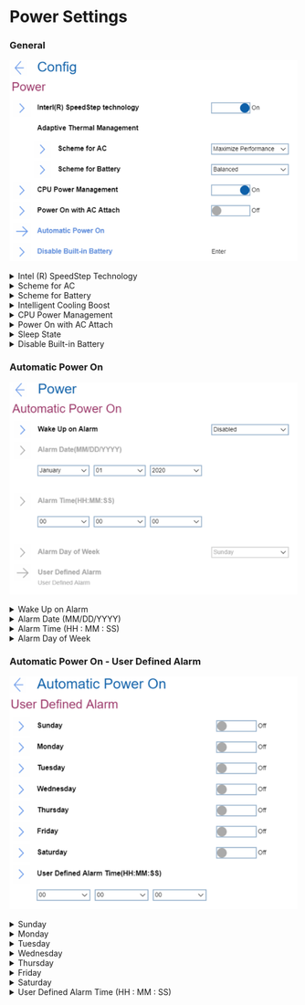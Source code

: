 # Power Settings #

### General ###

![](./img/power.png)

<details><summary>Intel (R) SpeedStep Technology</summary>

Whether to switch on Intel (R) SteedStep Technology at runtime

Possible options:

1.	**On** – Default.
2.	Off

| WMI Setting name | Values | Locked by SVP | AMD/Intel |
   |:---|:---|:---|:---|
| SpeedStep | Disable, Enable | No | Intel |

</details>

<details><summary>Scheme for AC</summary>

Select thermal management scheme.

Possible options:

1.	**Maximize Performance** - reduces CPU throttling. Default.
2.	Balanced - balanced sound, temperature, and performance.

?>  Each scheme affects fan sound, temperature, and performance.

| WMI Setting name | Values | Locked by SVP | AMD/Intel |
   |:---|:---|:---|:---|
| AdaptiveThermalManagementAC | MaximizePerformance, Balanced | No | Both |

</details>

<details><summary>Scheme for Battery</summary>

Select thermal management scheme.

Possible options:

1.	Maximize Performance - reduces CPU throttling.
2.	**Balanced** - balanced sound, temperature, and performance. Default.

?>  Each scheme affects fan sound, temperature, and performance.

| WMI Setting name | Values | Locked by SVP | AMD/Intel |
   |:---|:---|:---|:---|
| AdaptiveThermalManagementBattery | MaximizePerformance,  Balanced | No | Both |

</details>

<details><summary>Intelligent Cooling Boost</summary>

Whether to  improve power efficiency by limiting system power based on the selected OS application, when Intelligent Cooling is on.

!> This feature is Windows only.

?> For more details about Intelligent Cooling mode, please refer to Vantage or the user guide.

Options:

1.  **On** - Default.
2.  Off.

| WMI Setting name | Values | SVP or SMP Req'd | AMD/Intel |
|:---|:---|:---|:---|
| IntelligentCoolingBoost | Disable,Enable | yes | both |


</details>


<details><summary>CPU Power Management</summary>

Whether to shut down the microprocessor clock automatically when there are no system activities, for power saving. 

Possible options:

1.	**Automatic** - Default.
2.	Disabled

!>  Normally, it is not necessary to change this setting.

| WMI Setting name | Values | Locked by SVP | AMD/Intel |
   |:---|:---|:---|:---|
| CPUPowerManagement | Disable, Automatic | No | Both |

</details>

<details><summary>Power On with AC Attach</summary>

Whether to power on the system when AC is attached.

?> If the system is in hibernate state, the system resumes upon AC connect.

Possible options:

1.	Enabled
2.	**Disabled** - Default.

| WMI Setting name | Values | Locked by SVP | AMD/Intel |
   |:---|:---|:---|:---|
| OnByAcAttach | Disable, Enable | No | Both |

</details>

<details><summary>Sleep State</summary>

Optimized Sleep States.

!> Sleep State for Windows® and versions of Linux are compatible with Suspend-to-Idle.

!> Optimized Sleep State for S3 are not compatible with Suspend-to-Idle.

!> Windows® must be used with Windows setting only.

Options:

1.  **Windows and Linux** - Default.
2.  Linux S3

| WMI Setting name | Values | SVP or SMP Req'd | AMD/Intel |
|:---|:---|:---|:---|
| SleepState | Linux, Windows, Windows10 | yes | both |


</details>


<details><summary>Disable Built-in Battery</summary>

Option to temporarily disable battery for servicing the system. <br>

This option requests additional confirmation. <br>

After selecting this item, the system will be automatically powered off, then ready to be serviced.

?>  The battery will be automatically enabled when the AC adapter is reconnected.


</details>

### Automatic Power On ###

![](./img/autopoweron.png)

<details><summary>Wake Up on Alarm</summary>

One of 5 possible options for defining when the system shall turn on automatically:

1.	**Disabled** - the system will not turn on automatically. Default.
2.	Single Event - the system will turn on one-time on the specified day and time.
3.	Daily Event - the system will turn on every day at the specified time.
4.	Weekly Event - the system will turn on every week on the specified day and time.
5.	User Defined - this option enables ‘User Defined Alarm’ group of settings.

?>  Wake up will only occur on AC power.  Values for the ‘Wake Up on Alarm’ group of settings can be overwritten by the operating system.

| WMI Setting name | Values | Locked by SVP | AMD/Intel |
   |:---|:---|:---|:---|
| WakeUponAlarm | Disable, UserDefined, WeeklyEvent, <br>DailyEvent, SingleEvent | Yes | Both |

</details>

<details><summary>Alarm Date (MM/DD/YYYY)</summary>

Field to select the exact day for the system to turn on. Active only when ‘Wake Up on Alarm’ has value ‘Single Event’.
Possible options:

1.	**N/A** – Default.
2.	MM/DD/YYYY:<br>
    a. MM – Months: January to December <br>
    b. DD – Date: 1 ~ 31 <br>
    c. YYYY – Year: 1980 ~ 2099 <br>

| WMI Setting name | Values | Locked by SVP | AMD/Intel |
   |:---|:---|:---|:---|
| AlarmDate | MM/DD/YYYY | Yes | Both |

</details>

<details><summary>Alarm Time (HH : MM : SS)</summary>

Field to select the exact time for the system to turn on. Active when ‘Wake Up on Alarm’ has one of the values:

* Single Event
* Daily Event
* Weekly Event

Possible options:

1.	**N/A** – Default
2.	HH : MM : SS<br>
    a. HH - Hour:  00 ~ 23<br>
    b. MM - Minute:  00 ~ 59<br>
    c. SS - Second:  00 ~ 59<br>

| WMI Setting name | Values | Locked by SVP | AMD/Intel |
   |:---|:---|:---|:---|
| AlarmTime | HH/MM/SS | Yes | Both |

</details>

<details><summary>Alarm Day of Week</summary>

Field to select the exact day for the system to turn on. Active only when ‘Wake Up on Alarm’ has value ‘Weekly Event’.
Possible options:

1.	**N/A** – Default
2.	Sunday
3.	Monday
4.	Tuesday
5.	Wednesday
6.	Thursday
7.	Friday
8.	Saturday

| WMI Setting name | Values | Locked by SVP | AMD/Intel |
   |:---|:---|:---|:---|
| AlarmDayofWeek | Sunday, Monday, Tuesday, <br>Wednesday, Thursday, Friday, Saturday | Yes | Both |

</details>

### Automatic Power On - User Defined Alarm ###

![](./img/autopoweronuserdefined.png)

<details><summary>Sunday</summary>

One of 2 states to select:

1.	**Off** - the system will not turn on automatically on this day. Default.
2.	On – the system will turn on automatically on this day.

| WMI Setting name | Values | Locked by SVP | AMD/Intel |
   |:---|:---|:---|:---|
| UserDefinedAlarmSunday | Disable, Enable | Yes | Both |

</details>

<details><summary>Monday</summary>

One of 2 states to select:

1.	**Off** - the system will not turn on automatically on this day. Default.
2.	On – the system will turn on automatically on this day.

| WMI Setting name | Values | Locked by SVP | AMD/Intel |
   |:---|:---|:---|:---|
| UserDefinedAlarmMonday | Disable, Enable | Yes | Both |

</details>

<details><summary>Tuesday</summary>

One of 2 states to select:

1.	**Off** - the system will not turn on automatically on this day. Default.
2.	On – the system will turn on automatically on this day.

| WMI Setting name | Values | Locked by SVP | AMD/Intel |
   |:---|:---|:---|:---|
| UserDefinedAlarmTuesday | Disable, Enable | Yes | Both |

</details>

<details><summary>Wednesday</summary>

One of 2 states to select:

1.	**Off** - the system will not turn on automatically on this day. Default.
2.	On – the system will turn on automatically on this day.

| WMI Setting name | Values | Locked by SVP | AMD/Intel |
   |:---|:---|:---|:---|
| UserDefinedAlarmWednesday | Disable, Enable | Yes | Both |

</details>

<details><summary>Thursday</summary>

One of 2 states to select:

1.	**Off** - the system will not turn on automatically on this day. Default.
2.	On – the system will turn on automatically on this day.

| WMI Setting name | Values | Locked by SVP | AMD/Intel |
   |:---|:---|:---|:---|
| UserDefinedAlarmThursday | Disable, Enable | Yes | Both |

</details>

<details><summary>Friday</summary>

One of 2 states to select:

1.	**Off** - the system will not turn on automatically on this day. Default.
2.	On – the system will turn on automatically on this day.

| WMI Setting name | Values | Locked by SVP | AMD/Intel |
   |:---|:---|:---|:---|
| UserDefinedAlarmFriday | Disable, Enable | Yes | Both |

</details>

<details><summary>Saturday</summary>

One of 2 states to select:

1.	**Off** - the system will not turn on automatically on this day. Default.
2.	On – the system will turn on automatically on this day.

| WMI Setting name | Values | Locked by SVP | AMD/Intel |
   |:---|:---|:---|:---|
| UserDefinedAlarmSaturday | Disable, Enable | Yes | Both |

</details>

<details><summary>User Defined Alarm Time (HH : MM : SS)</summary>

Field to select the exact time for the system to turn on.
Possible options:

1.	**N/A** – Default
2.	HH : MM : SS<br>
    a. HH - Hour:  00 ~ 23<br>
    b. MM - Minute:  00 ~ 59<br>
    c. SS - Second:  00 ~ 59<br>

| WMI Setting name | Values | Locked by SVP | AMD/Intel |
   |:---|:---|:---|:---|
| UserDefinedAlarmTime | HH/MM/SS | Yes | Both |

</details>
